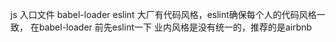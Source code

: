 js 入口文件 babel-loader eslint
大厂有代码风格，eslint确保每个人的代码风格一致，
在babel-loader 前先eslint一下
业内风格是没有统一的，推荐的是airbnb